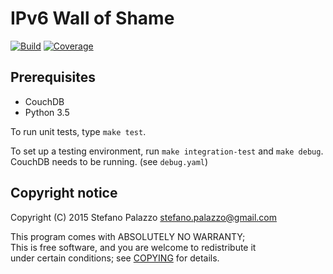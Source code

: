# IPv6 Wall of Shame

[![Build](https://img.shields.io/travis/sfstpala/v6wos.svg?style=flat-square)](https://travis-ci.org/sfstpala/v6wos)
[![Coverage](https://img.shields.io/coveralls/sfstpala/v6wos.svg?style=flat-square)](https://coveralls.io/r/sfstpala/v6wos)

## Prerequisites

 - CouchDB
 - Python 3.5

To run unit tests, type `make test`.

To set up a testing environment, run `make integration-test` and `make debug`.
CouchDB needs to be running. (see `debug.yaml`)

## Copyright notice

Copyright (C) 2015  Stefano Palazzo <stefano.palazzo@gmail.com>

This program comes with ABSOLUTELY NO WARRANTY;  
This is free software, and you are welcome to redistribute it  
under certain conditions; see [COPYING](COPYING) for details.
